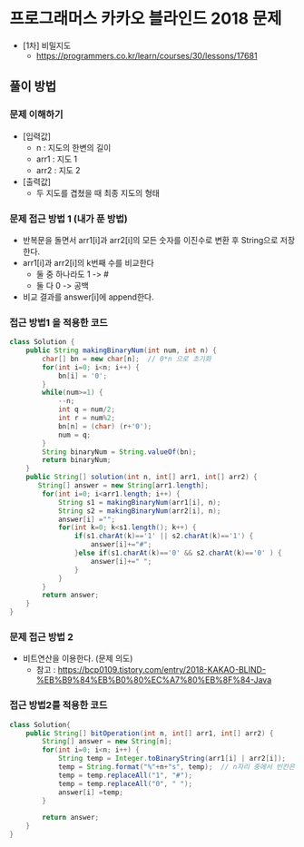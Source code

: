 # 프로그래머스 카카오 블라인드 2018 문제
- [1차] 비밀지도
    - https://programmers.co.kr/learn/courses/30/lessons/17681

## 풀이 방법
### 문제 이해하기
- [입력값]
    - n : 지도의 한변의 길이
    - arr1 : 지도 1
    - arr2 : 지도 2
- [출력값]
    - 두 지도를 겹쳤을 때 최종 지도의 형태 
### 문제 접근 방법 1 (내가 푼 방법)
- 반복문을 돌면서 arr1[i]과 arr2[i]의 모든 숫자를 이진수로 변환 후 String으로 저장한다.
- arr1[i]과 arr2[i]의 k번째 수를 비교한다
    - 둘 중 하나라도 1 -> #
    - 둘 다 0 -> 공백
- 비교 결과를 answer[i]에 append한다.

### 접근 방법1 을 적용한 코드
```java
class Solution {
    public String makingBinaryNum(int num, int n) {
		char[] bn = new char[n];  // 0*n 으로 초기화
		for(int i=0; i<n; i++) {
			bn[i] = '0';
		}
		while(num>=1) {
			--n;
			int q = num/2;
			int r = num%2;
			bn[n] = (char) (r+'0');
			num = q;
		}
		String binaryNum = String.valueOf(bn);
		return binaryNum;
	}
    public String[] solution(int n, int[] arr1, int[] arr2) {
       String[] answer = new String[arr1.length];
        for(int i=0; i<arr1.length; i++) {
        	String s1 = makingBinaryNum(arr1[i], n);
        	String s2 = makingBinaryNum(arr2[i], n);
        	answer[i] ="";
        	for(int k=0; k<s1.length(); k++) {
        		if(s1.charAt(k)=='1' || s2.charAt(k)=='1') {
        			answer[i]+="#";
        		}else if(s1.charAt(k)=='0' && s2.charAt(k)=='0' ) {
        			answer[i]+=" ";
        		}
        	}
        }
        return answer;
    }
}
```
### 문제 접근 방법 2 
- 비트연산을 이용한다. (문제 의도)
	- 참고 : https://bcp0109.tistory.com/entry/2018-KAKAO-BLIND-%EB%B9%84%EB%B0%80%EC%A7%80%EB%8F%84-Java

### 접근 방법2를 적용한 코드
```java
class Solution{
	public String[] bitOperation(int n, int[] arr1, int[] arr2) {
        String[] answer = new String[n];
        for(int i=0; i<n; i++) {
        	String temp = Integer.toBinaryString(arr1[i] | arr2[i]);
        	temp = String.format("%"+n+"s", temp); 	// n자리 중에서 빈칸은 0으로 채워준다.
        	temp = temp.replaceAll("1", "#");
        	temp = temp.replaceAll("0", " ");
        	answer[i] =temp;
        }
        
        return answer;
    }
}
```